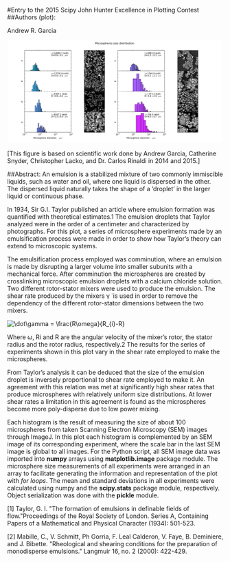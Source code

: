 #Entry to the 2015 Scipy John Hunter Excellence in Plotting Contest
##Authors (plot):

Andrew R. Garcia

<img src="figure_1.png" alt="drawing" width="500"/>


[This figure is based on scientific work done by Andrew Garcia, Catherine Snyder, Christopher Lacko, and Dr. Carlos Rinaldi in 2014 and 2015.]

##Abstract:
An emulsion is a stabilized mixture of two commonly immiscible liquids, such as water and oil, where one liquid is dispersed in the other. The dispersed liquid naturally takes the shape of a ‘droplet’ in the larger liquid or continuous phase.

In 1934, Sir G.I. Taylor published an article where emulsion formation was quantified with theoretical estimates.1 The emulsion droplets that Taylor analyzed were in the order of a centimeter and characterized by photographs. For this plot, a series of microsphere experiments made by an emulsification process were made in order to show how Taylor’s theory can extend to microscopic systems.

The emulsification process employed was comminution, where an emulsion is made by disrupting a larger volume into smaller subunits with a mechanical force. After comminution the microspheres are created by crosslinking microscopic emulsion droplets with a calcium chloride solution. Two different rotor-stator mixers were used to produce the emulsion. The shear rate produced by the mixers γ ̇ is used in order to remove the dependency of the different rotor-stator dimensions between the two mixers.  

<img src="http://latex.codecogs.com/gif.latex?\dot\gamma&space;=&space;\frac{R\omega}{R_{i}-R}" title="\dot\gamma = \frac{R\omega}{R_{i}-R}" />

Where ω, Ri and R are the angular velocity of the mixer’s rotor, the stator radius and the rotor radius, respectively.2 The results for the series of experiments shown in this plot vary in the shear rate employed to make the microspheres.

From Taylor’s analysis it can be deduced that the size of the emulsion droplet is inversely proportional to shear rate employed to make it. An agreement with this relation was met at significantly high shear rates that produce microspheres with relatively uniform size distributions. At lower shear rates a limitation in this agreement is found as the microspheres become more poly-disperse due to low power mixing.  

Each histogram is the result of measuring the size of about 100 microspheres from taken Scanning Electron Microscopy (SEM) images through ImageJ. In this plot each histogram is complemented by an SEM image of its corresponding experiment, where the scale bar in the last SEM image is global to all images. For the Python script, all SEM image data was imported into **numpy** arrays using **matplotlib.image** package module. The microsphere size measurements of all experiments were arranged in an array to facilitate generating the information and representation of the plot with *for loops*. The mean and standard deviations in all experiments were calculated using numpy and the **scipy.stats** package module, respectively. Object serialization was done with the **pickle** module.

[1] Taylor, G. I. "The formation of emulsions in definable fields of flow."Proceedings of the Royal Society of London. Series A, Containing Papers of a Mathematical and Physical Character (1934): 501-523.

[2] Mabille, C., V. Schmitt, Ph Gorria, F. Leal Calderon, V. Faye, B. Deminiere, and J. Bibette. "Rheological and shearing conditions for the preparation of monodisperse emulsions." Langmuir 16, no. 2 (2000): 422-429.
